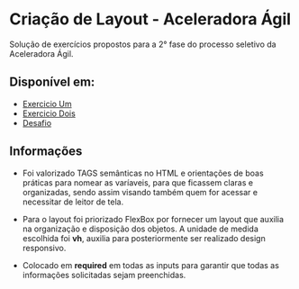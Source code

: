 # Criação de Layout - Aceleradora Ágil


Solução de exercícios propostos para a 2° fase do processo seletivo da Aceleradora Ágil.

## Disponível em:
 - [Exercicio Um](https://linefmv.github.io/solucao-aceleradora/exercicio1/)
 - [Exercicio Dois](https://linefmv.github.io/solucao-aceleradora/exercicio2/)
 - [Desafio](https://linefmv.github.io/solucao-aceleradora/challenge/)


## Informações

- Foi valorizado TAGS semânticas no HTML e orientações de boas práticas para nomear as varíaveis, para que ficassem claras e organizadas, sendo assim visando também quem for acessar e necessitar de leitor de tela.

- Para o layout foi priorizado FlexBox por fornecer um layout que auxilia na organização e disposição dos objetos. A unidade de medida escolhida foi **vh**, auxilia para posteriormente ser realizado design responsivo. 

- Colocado em **required** em todas as inputs para garantir que todas as informações solicitadas sejam preenchidas.

